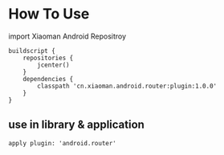 # How To Use

import Xiaoman Android Repositroy

```
buildscript {
    repositories {
        jcenter()
    }
    dependencies {
        classpath 'cn.xiaoman.android.router:plugin:1.0.0'
    }
}
```

## use in library & application

```
apply plugin: 'android.router'
```
